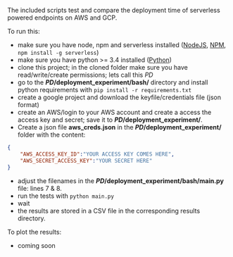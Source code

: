 The included scripts test and compare the deployment time of serverless powered 
endpoints on AWS and GCP.

To run this:
* make sure you have node, npm and serverless installed ([NodeJS](https://nodejs.org/en/), [NPM](https://www.npmjs.com/), ```npm install -g serverless```)
* make sure you have python >= 3.4 installed ([Python](https://www.python.org/))
* clone this project; in the cloned folder make sure you have read/write/create permissions; lets call this _PD_
* go to the ___PD_/deployment_experiment/bash/__ directory and install python requirements with ```pip install -r requirements.txt```
* create a google project and download the keyfile/credentials file (json format)
* create an AWS/login to your AWS account and create a access the access key and secret; save it to ___PD_/deployment_experiment/__. 
* Create a json file __aws_creds.json__ in the ___PD_/deployment_experiment/__ folder with the content:
```json
{
	"AWS_ACCESS_KEY_ID":"YOUR ACCESS KEY COMES HERE",
	"AWS_SECRET_ACCESS_KEY":"YOUR SECRET HERE"
}
```
* adjust the filenames in the ___PD_/deployment_experiment/bash/main.py__ file: lines 7 & 8.
* run the tests with ```python main.py```
* wait
* the results are stored in a CSV file in the corresponding results directory.

To plot the results:
 * coming soon